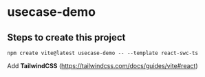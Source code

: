 # usecase-demo

## Steps to create this project

```
npm create vite@latest usecase-demo -- --template react-swc-ts
```

Add **TailwindCSS** (https://tailwindcss.com/docs/guides/vite#react)
